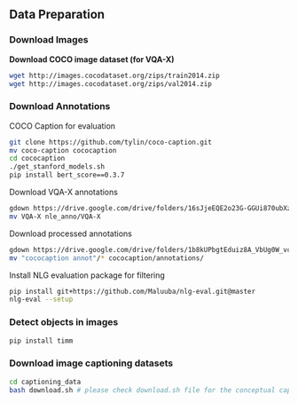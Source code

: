## Data Preparation

### Download Images 

**Download COCO image dataset (for VQA-X)**

~~~bash
wget http://images.cocodataset.org/zips/train2014.zip
wget http://images.cocodataset.org/zips/val2014.zip
~~~

### Download Annotations

COCO Caption for evaluation

~~~bash
git clone https://github.com/tylin/coco-caption.git
mv coco-caption cococaption
cd cococaption
./get_stanford_models.sh
pip install bert_score==0.3.7
~~~

Download VQA-X annotations

~~~bash
gdown https://drive.google.com/drive/folders/16sJjeEQE2o23G-GGUi870ubXzJjdRDua --folder
mv VQA-X nle_anno/VQA-X
~~~

Download processed annotations

~~~bash
gdown https://drive.google.com/drive/folders/1b8kUPbgtEduiz8A_VbUg0W_vca7PyXsZ --folder
mv "cococaption annot"/* cococaption/annotations/ 
~~~

Install NLG evaluation package for filtering

~~~bash
pip install git+https://github.com/Maluuba/nlg-eval.git@master
nlg-eval --setup
~~~

### Detect objects in images

~~~bash
pip install timm
~~~

### Download image captioning datasets

~~~bash
cd captioning_data
bash download.sh # please check download.sh file for the conceptual captions dataset
~~~
